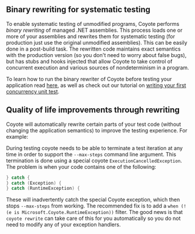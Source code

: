 ## Binary rewriting for systematic testing

To enable systematic testing of unmodified programs, Coyote performs _binary rewriting_ of managed
.NET assemblies. This process loads one or more of your assemblies and rewrites them for systematic
testing (for production just use the original unmodified assemblies). This can be easily done in a
post-build task. The rewritten code maintains exact semantics with the production version (so you
don't need to worry about false bugs), but has stubs and hooks injected that allow Coyote to take
control of concurrent execution and various sources of nondeterminism in a program.

To learn how to run the binary rewriter of Coyote before testing your application read
[here](../get-started/using-coyote.md), as well as check out our tutorial on [writing your first
concurrency unit test](../tutorials/first-concurrency-unit-test.md).

## Quality of life improvements through rewriting

Coyote will automatically rewrite certain parts of your test code (without changing the application
semantics) to improve the testing experience. For example:

During testing coyote needs to be able to terminate a test iteration at any time in order to support
the `--max-steps` command line argument. This termination is done using a special coyote
`ExecutionCancelledException`. The problem is when your code contains one of the following:

```csharp
} catch {
} catch (Exception) {
} catch (RuntimeException) {
```

These will inadvertently catch the special Coyote exception, which then stops `--max-steps` from
working. The recommended fix is to add a `when (!(e is Microsoft.Coyote.RuntimeException))` filter.
The good news is that `coyote rewrite` can take care of this for you automatically so you do not
need to modify any of your exception handlers.
